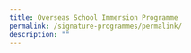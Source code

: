 ```yaml
---
title: Overseas School Immersion Programme
permalink: /signature-programmes/permalink/
description: ""
---
```

